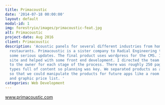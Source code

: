 ```yaml
---
title: Primacoustic
date: '2014-07-18 00:00:00'
layout: default
modal-id: 1
img: forestryio/images/primacoustic-feat.jpg
alt: Primacoustic
project-date: Aug 2016
client: Primacoustic
description: 'Acoustic panels for several different industries from home studios to
  restaurants. Primacoustic is a sister company to Radial Engineering that needed
  some serious updates. The final product uses wordpress for the CMS. I designed the
  site and helped with some front end development. I directed the team and reported
  to the owner for each stage of the process. There was roughly 250 pages and post
  types full of content so planning was key. We separated products as a post type
  so that we could manipulate the products for future apps like a room calculator
  and graphic price list. '
categories: Web Development
---
```

www.primacoustic.com